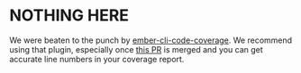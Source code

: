 # NOTHING HERE
We were beaten to the punch by [ember-cli-code-coverage](https://github.com/kategengler/ember-cli-code-coverage).
We recommend using that plugin, especially once
[this PR](https://github.com/kategengler/ember-cli-code-coverage/pull/11) is merged and you can get accurate line
numbers in your coverage report.
